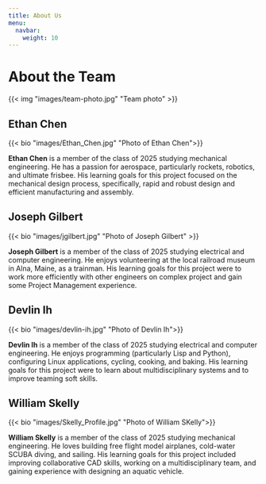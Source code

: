 ```yaml
---
title: About Us
menu:
  navbar:
    weight: 10
---
```


# About the Team

{{< img "images/team-photo.jpg" "Team photo" >}}

## Ethan Chen

{{< bio "images/Ethan_Chen.jpg" "Photo of Ethan Chen">}}

**Ethan Chen** is a member of the class of 2025 studying mechanical engineering. He has a passion for aerospace, particularly rockets, robotics, and ultimate frisbee. His learning goals for this project focused on the mechanical design process, specifically, rapid and robust design and efficient manufacturing and assembly.

## Joseph Gilbert 

{{< bio "images/jgilbert.jpg" "Photo of Joseph Gilbert" >}}

**Joseph Gilbert** is a member of the class of 2025 studying electrical and computer
engineering. He enjoys volunteering at the local railroad museum in Alna, Maine, as a trainman. His learning goals for this project were to
work more efficiently with other engineers on complex project and gain some Project Management experience.

## Devlin Ih

{{< bio "images/devlin-ih.jpg" "Photo of Devlin Ih">}}

**Devlin Ih** is a member of the class of 2025 studying electrical and computer
engineering. He enjoys programming (particularly Lisp and Python), configuring
Linux applications, cycling, cooking, and baking. His learning goals for this
project were to learn about multidisciplinary systems and to improve teaming
soft skills.

## William Skelly

{{< bio "images/Skelly_Profile.jpg" "Photo of William SKelly">}}

**William Skelly** is a member of the class of 2025 studying mechanical engineering. He loves building free flight model airplanes, cold-water SCUBA diving, and sailing. His learning goals for this project included improving collaborative CAD skills, working on a multidisciplinary team, and gaining experience with designing an aquatic vehicle.
